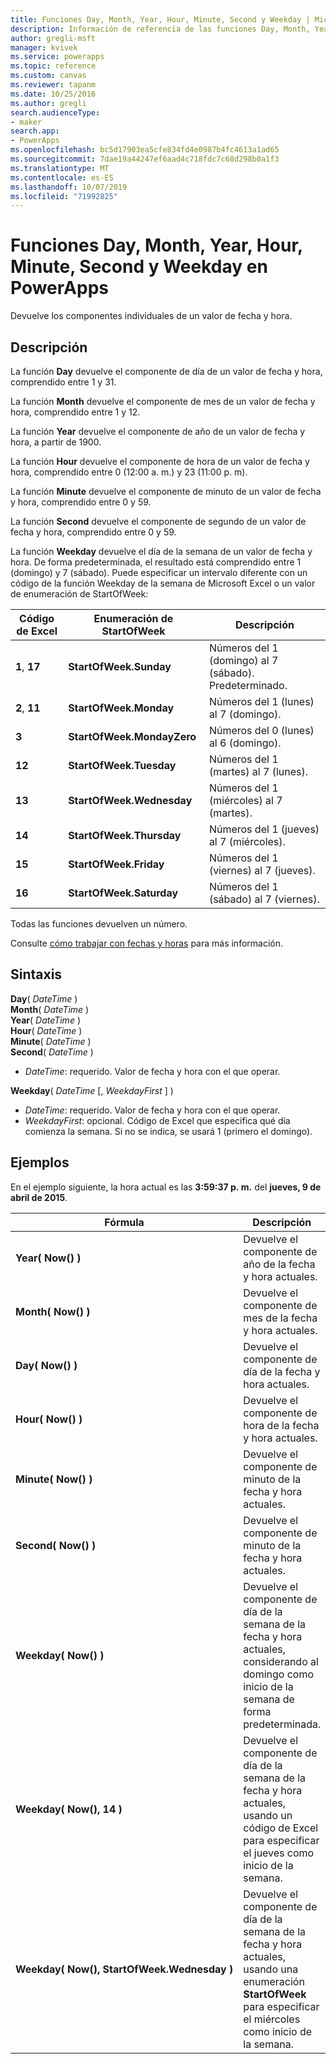 ```yaml
---
title: Funciones Day, Month, Year, Hour, Minute, Second y Weekday | Microsoft Docs
description: Información de referencia de las funciones Day, Month, Year, Hour, Minute, Second y Weekday de PowerApps, con sintaxis y ejemplos
author: gregli-msft
manager: kvivek
ms.service: powerapps
ms.topic: reference
ms.custom: canvas
ms.reviewer: tapanm
ms.date: 10/25/2016
ms.author: gregli
search.audienceType:
- maker
search.app:
- PowerApps
ms.openlocfilehash: bc5d17903ea5cfe834fd4e0987b4fc4613a1ad65
ms.sourcegitcommit: 7dae19a44247ef6aad4c718fdc7c68d298b0a1f3
ms.translationtype: MT
ms.contentlocale: es-ES
ms.lasthandoff: 10/07/2019
ms.locfileid: "71992825"
---
```

# <a name="day-month-year-hour-minute-second-and-weekday-functions-in-powerapps"></a>Funciones Day, Month, Year, Hour, Minute, Second y Weekday en PowerApps
Devuelve los componentes individuales de un valor de fecha y hora.

## <a name="description"></a>Descripción
La función **Day** devuelve el componente de día de un valor de fecha y hora, comprendido entre 1 y 31.

La función **Month** devuelve el componente de mes de un valor de fecha y hora, comprendido entre 1 y 12.

La función **Year** devuelve el componente de año de un valor de fecha y hora, a partir de 1900.

La función **Hour** devuelve el componente de hora de un valor de fecha y hora, comprendido entre 0 (12:00 a. m.) y 23 (11:00 p. m).

La función **Minute** devuelve el componente de minuto de un valor de fecha y hora, comprendido entre 0 y 59.

La función **Second** devuelve el componente de segundo de un valor de fecha y hora, comprendido entre 0 y 59.

La función **Weekday** devuelve el día de la semana de un valor de fecha y hora.  De forma predeterminada, el resultado está comprendido entre 1 (domingo) y 7 (sábado).  Puede especificar un intervalo diferente con un código de la función Weekday de la semana de Microsoft Excel o un valor de enumeración de StartOfWeek:

| Código de Excel | Enumeración de StartOfWeek | Descripción |
| --- | --- | --- |
| **1**, **17** |**StartOfWeek.Sunday** |Números del 1 (domingo) al 7 (sábado).  Predeterminado. |
| **2**, **11** |**StartOfWeek.Monday** |Números del 1 (lunes) al 7 (domingo). |
| **3** |**StartOfWeek.MondayZero** |Números del 0 (lunes) al 6 (domingo). |
| **12** |**StartOfWeek.Tuesday** |Números del 1 (martes) al 7 (lunes). |
| **13** |**StartOfWeek.Wednesday** |Números del 1 (miércoles) al 7 (martes). |
| **14** |**StartOfWeek.Thursday** |Números del 1 (jueves) al 7 (miércoles). |
| **15** |**StartOfWeek.Friday** |Números del 1 (viernes) al 7 (jueves). |
| **16** |**StartOfWeek.Saturday** |Números del 1 (sábado) al 7 (viernes). |

Todas las funciones devuelven un número.

Consulte [cómo trabajar con fechas y horas](../show-text-dates-times.md) para más información.

## <a name="syntax"></a>Sintaxis
**Day**( *DateTime* )<br>**Month**( *DateTime* )<br>**Year**( *DateTime* )<br>**Hour**( *DateTime* )<br>**Minute**( *DateTime* )<br>**Second**( *DateTime* )

* *DateTime*: requerido.  Valor de fecha y hora con el que operar.  

**Weekday**( *DateTime* [, *WeekdayFirst* ] )<br>

* *DateTime*: requerido.  Valor de fecha y hora con el que operar. 
* *WeekdayFirst*: opcional.  Código de Excel que especifica qué día comienza la semana.  Si no se indica, se usará 1 (primero el domingo).

## <a name="examples"></a>Ejemplos
En el ejemplo siguiente, la hora actual es las **3:59:37 p. m.** del **jueves, 9 de abril de 2015**.

| Fórmula | Descripción | Resultado |
| --- | --- | --- |
| **Year(&nbsp;Now()&nbsp;)** |Devuelve el componente de año de la fecha y hora actuales. |2015 |
| **Month(&nbsp;Now()&nbsp;)** |Devuelve el componente de mes de la fecha y hora actuales. |4 |
| **Day(&nbsp;Now()&nbsp;)** |Devuelve el componente de día de la fecha y hora actuales. |9 |
| **Hour(&nbsp;Now()&nbsp;)** |Devuelve el componente de hora de la fecha y hora actuales. |15 |
| **Minute(&nbsp;Now()&nbsp;)** |Devuelve el componente de minuto de la fecha y hora actuales. |59 |
| **Second(&nbsp;Now()&nbsp;)** |Devuelve el componente de minuto de la fecha y hora actuales. |37 |
| **Weekday(&nbsp;Now()&nbsp;)** |Devuelve el componente de día de la semana de la fecha y hora actuales, considerando al domingo como inicio de la semana de forma predeterminada. |5 |
| **Weekday(&nbsp;Now(),&nbsp;14&nbsp;)** |Devuelve el componente de día de la semana de la fecha y hora actuales, usando un código de Excel para especificar el jueves como inicio de la semana. |1 |
| **Weekday(&nbsp;Now(),&nbsp;StartOfWeek.Wednesday&nbsp;)** |Devuelve el componente de día de la semana de la fecha y hora actuales, usando una enumeración **StartOfWeek** para especificar el miércoles como inicio de la semana. |2 |

